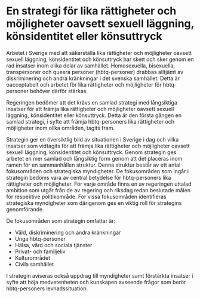# En strategi för lika rättigheter och möjligheter oavsett sexuell läggning, könsidentitet eller könsuttryck

Arbetet i Sverige med att säkerställa lika rättigheter och möjligheter oavsett sexuell läggning, könsidentitet och könsuttryck har skett och sker genom en rad insatser inom olika delar av samhället. Homosexuella, bisexuella, transpersoner och queera personer (hbtq-personer) drabbas alltjämt av diskriminering och andra kränkningar i det svenska samhället. Detta är oacceptabelt och arbetet för lika rättigheter och möjligheter för hbtq-personer behöver därför stärkas.

Regeringen bedömer att det krävs en samlad strategi med långsiktiga insatser för att främja lika rättigheter och möjligheter oavsett sexuell läggning, könsidentitet eller könsuttryck. Detta är den första gången en samlad strategi, i syfte att främja hbtq-personers lika rättigheter och möjligheter inom olika områden, tagits fram.

Strategin ger en översiktlig bild av situationen i Sverige i dag och vilka insatser som vidtagits för att främja lika rättigheter och möjligheter oavsett sexuell läggning, könsidentitet och könsuttryck. Genom strategin ges arbetet en mer samlad och långsiktig form genom att det placeras inom ramen för en sammanhållen struktur. Denna struktur består av ett antal fokusområden och strategiska myndigheter. De fokusområden som ingår i strategin bedöms vara av central betydelse för hbtq-personers lika rättigheter och möjligheter. För varje område finns en av regeringen uttalad ambition som utgår från de av regering och riksdag redan beslutade målen för respektive politikområde. För vissa fokusområden identifieras strategiska myndigheter som därigenom ges en viktig roll för strategins genomförande.

De fokusområden som strategin omfattar är:

* Våld, diskriminering och andra kränkningar
* Unga hbtq-personer
* Hälsa, vård och sociala tjänster
* Privat- och familjeliv
* Kulturområdet
* Civila samhället

I strategin aviseras också uppdrag till myndigheter samt förstärkta insatser i syfte att höja medvetenheten och kunskapen avseende frågor som berör hbtq-personers levnadssituation.
